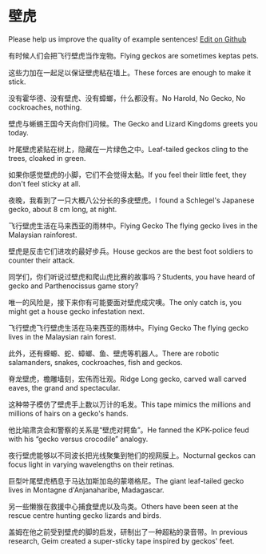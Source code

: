 # 壁虎

Please help us improve the quality of example sentences! [Edit on Github](https://github.com/jiyushe/jiyu-example-sentence-source/blob/main/chinese/bihu.md)

<p><span class="chinese">有时候人们会把飞行壁虎当作宠物。</span><span class="english">Flying geckos are sometimes keptas pets.</span></p>

<p><span class="chinese">这些力加在一起足以保证壁虎粘在墙上。</span><span class="english">These forces are enough to make it stick.</span></p>

<p><span class="chinese">没有霍华德、没有壁虎、没有蟑螂，什么都没有。</span><span class="english">No Harold, No Gecko, No cockroaches, nothing.</span></p>

<p><span class="chinese">壁虎与蜥蜴王国今天向你们问候。</span><span class="english">The Gecko and Lizard Kingdoms greets you today.</span></p>

<p><span class="chinese">叶尾壁虎紧贴在树上，隐藏在一片绿色之中。</span><span class="english">Leaf-tailed geckos cling to the trees, cloaked in green.</span></p>

<p><span class="chinese">如果你感觉壁虎的小脚，它们不会觉得太黏。</span><span class="english">If you feel their little feet, they don't feel sticky at all.</span></p>

<p><span class="chinese">夜晚，我看到了一只大概八公分长的多疣壁虎。</span><span class="english">I found a Schlegel's Japanese gecko, about 8 cm long, at night.</span></p>

<p><span class="chinese">飞行壁虎生活在马来西亚的雨林中。</span><span class="english">Flying Gecko The flying gecko lives in the Malaysian rainforest.</span></p>

<p><span class="chinese">壁虎是反击它们进攻的最好步兵。</span><span class="english">House geckos are the best foot soldiers to counter their attack.</span></p>

<p><span class="chinese">同学们，你们听说过壁虎和爬山虎比赛的故事吗？</span><span class="english">Students, you have heard of gecko and Parthenocissus game story?</span></p>

<p><span class="chinese">唯一的风险是，接下来你有可能要面对壁虎成灾噢。</span><span class="english">The only catch is, you might get a house gecko infestation next.</span></p>

<p><span class="chinese">飞行壁虎飞行壁虎生活在马来西亚的雨林中。</span><span class="english">Flying Gecko The flying gecko lives in the Malaysian rain forest.</span></p>

<p><span class="chinese">此外，还有蝾螈、蛇、蟑螂、鱼、壁虎等机器人。</span><span class="english">There are robotic salamanders, snakes, cockroaches, fish and geckos.</span></p>

<p><span class="chinese">脊龙壁虎，檐雕墙刻，宏伟而壮观。</span><span class="english">Ridge Long gecko, carved wall carved eaves, the grand and spectacular.</span></p>

<p><span class="chinese">这种带子模仿了壁虎手上数以万计的毛发。</span><span class="english">This tape mimics the millions and millions of hairs on a gecko's hands.</span></p>

<p><span class="chinese">他比喻肃贪会和警察的关系是“壁虎对鳄鱼”。</span><span class="english">He fanned the KPK-police feud with his “gecko versus crocodile” analogy.</span></p>

<p><span class="chinese">夜行壁虎能够以不同波长把光线聚集到牠们的视网膜上。</span><span class="english">Nocturnal geckos can focus light in varying wavelengths on their retinas.</span></p>

<p><span class="chinese">巨型叶尾壁虎栖息于马达加斯加岛的蒙塔格尼。</span><span class="english">The giant leaf-tailed gecko lives in Montagne d'Anjanaharibe, Madagascar.</span></p>

<p><span class="chinese">另一些懒猴在救援中心捕食壁虎以及鸟类。</span><span class="english">Others have been seen at the rescue centre hunting gecko lizards and birds.</span></p>

<p><span class="chinese">盖姆在他之前受到壁虎的脚的启发，研制出了一种超粘的录音带。</span><span class="english">In previous research, Geim created a super-sticky tape inspired by geckos' feet.</span></p>

